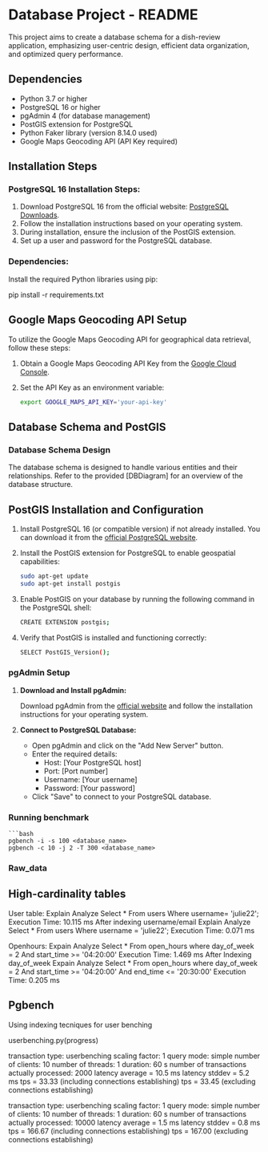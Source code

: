 # Database Project - README

This project aims to create a database schema for a dish-review application, emphasizing user-centric design, efficient data organization, and optimized query performance.

## Dependencies

- Python 3.7 or higher
- PostgreSQL 16 or higher
- pgAdmin 4 (for database management)
- PostGIS extension for PostgreSQL
- Python Faker library (version 8.14.0 used)
- Google Maps Geocoding API (API Key required)

## Installation Steps

### PostgreSQL 16 Installation Steps:

1. Download PostgreSQL 16 from the official website: [PostgreSQL Downloads](https://www.postgresql.org/download/).
2. Follow the installation instructions based on your operating system.
3. During installation, ensure the inclusion of the PostGIS extension.
4. Set up a user and password for the PostgreSQL database.

### Dependencies:


Install the required Python libraries using pip:


pip install -r requirements.txt

## Google Maps Geocoding API Setup

To utilize the Google Maps Geocoding API for geographical data retrieval, follow these steps:

1. Obtain a Google Maps Geocoding API Key from the [Google Cloud Console](https://console.cloud.google.com/).

2. Set the API Key as an environment variable:

   ```bash
   export GOOGLE_MAPS_API_KEY='your-api-key'
## Database Schema and PostGIS

### Database Schema Design

The database schema is designed to handle various entities and their relationships. Refer to the provided [DBDiagram] for an overview of the database structure.

## PostGIS Installation and Configuration

1. Install PostgreSQL 16 (or compatible version) if not already installed. You can download it from the [official PostgreSQL website](https://www.postgresql.org/download/).

2. Install the PostGIS extension for PostgreSQL to enable geospatial capabilities:

   ```bash
   sudo apt-get update
   sudo apt-get install postgis
3. Enable PostGIS on your database by running the following command in the PostgreSQL shell:

	```bash
	CREATE EXTENSION postgis;

4. Verify that PostGIS is installed and functioning correctly:
	```bash
	SELECT PostGIS_Version();

### pgAdmin Setup

1. **Download and Install pgAdmin:**

   Download pgAdmin from the [official website](https://www.pgadmin.org/download/) and follow the installation instructions for your operating system.

2. **Connect to PostgreSQL Database:**

   - Open pgAdmin and click on the "Add New Server" button.
   - Enter the required details:
     - Host: [Your PostgreSQL host]
     - Port: [Port number]
     - Username: [Your username]
     - Password: [Your password]
   - Click "Save" to connect to your PostgreSQL database.
### Running benchmark
	```bash
	pgbench -i -s 100 <database_name>
	pgbench -c 10 -j 2 -T 300 <database_name>

### Raw_data

## High-cardinality tables

User table: 
Explain Analyze Select * From users Where username= 'julie22';
Execution Time: 10.115 ms
After indexing username/email 
Explain Analyze Select * From users Where username = 'julie22'; 
Execution Time: 0.071 ms

Openhours: 
Expain Analyze Select * From open_hours where day_of_week = 2
	And start_time >= '04:20:00'
Execution Time: 1.469 ms
After Indexing day_of_week
Expain Analyze Select * From open_hours where day_of_week = 2
	And start_time >= '04:20:00'
	And end_time <= '20:30:00'
Execution Time: 0.205 ms

##  Pgbench
Using indexing tecniques for user benching 

userbenching.py(progress)

transaction type: userbenching
scaling factor: 1
query mode: simple
number of clients: 10
number of threads: 1
duration: 60 s
number of transactions actually processed: 2000
latency average = 10.5 ms
latency stddev = 5.2 ms
tps = 33.33 (including connections establishing)
tps = 33.45 (excluding connections establishing)

transaction type: userbenching
scaling factor: 1
query mode: simple
number of clients: 10
number of threads: 1
duration: 60 s
number of transactions actually processed: 10000
latency average = 1.5 ms
latency stddev = 0.8 ms
tps = 166.67 (including connections establishing)
tps = 167.00 (excluding connections establishing)


